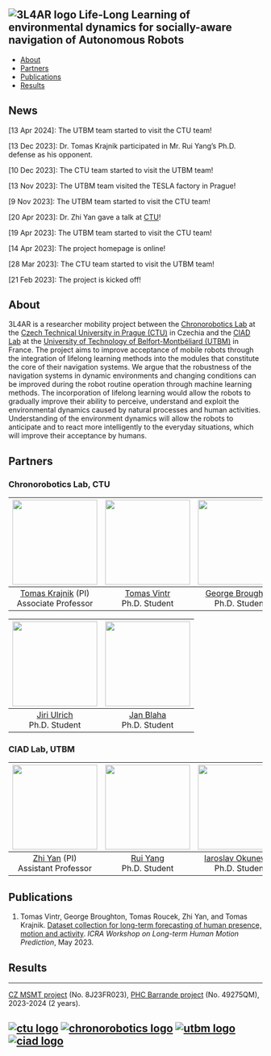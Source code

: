 
## ![3L4AR logo](images/3l4av_logo.png) Life-Long Learning of environmental dynamics for socially-aware navigation of Autonomous Robots

* [About](#about)
* [Partners](#partners)
* [Publications](#publications)
* [Results](#results)

## News

\[13 Apr 2024\]: The UTBM team started to visit the CTU team!

\[13 Dec 2023\]: Dr. Tomas Krajnik participated in Mr. Rui Yang’s Ph.D. defense as his opponent.

\[10 Dec 2023\]: The CTU team started to visit the UTBM team!

\[13 Nov 2023\]: The UTBM team visited the TESLA factory in Prague!

\[9 Nov 2023\]: The UTBM team started to visit the CTU team!

\[20 Apr 2023\]: Dr. Zhi Yan gave a talk at [CTU](https://cs.fel.cvut.cz/en/news/detail/1719)!

\[19 Apr 2023\]: The UTBM team started to visit the CTU team!

\[14 Apr 2023\]: The project homepage is online!

\[28 Mar 2023\]: The CTU team started to visit the UTBM team!

\[21 Feb 2023\]: The project is kicked off!

## About

3L4AR is a researcher mobility project between the [Chronorobotics Lab](https://chronorobotics.tk/en) at the [Czech Technical University in Prague (CTU)](https://www.cvut.cz/en) in Czechia and the [CIAD Lab](http://www.ciad-lab.fr/) at the [University of Technology of Belfort-Montbéliard (UTBM)](https://www.utbm.fr/) in France. The project aims to improve acceptance of mobile robots through the integration of lifelong learning methods into the modules that constitute the core of their navigation systems. We argue that the robustness of the navigation systems in dynamic environments and changing conditions can be improved during the robot routine operation through machine learning methods. The incorporation of lifelong learning would allow the robots to gradually improve their ability to perceive, understand and exploit the environmental dynamics caused by natural processes and human activities. Understanding of the environment dynamics will allow the robots to anticipate and to react more intelligently to the everyday situations, which will improve their acceptance by humans.

## Partners

###  Chronorobotics Lab, CTU

| <a href="http://labe.felk.cvut.cz/~tkrajnik/"><img src="images/tom.jpg" width="168"></a> | <a href="https://scholar.google.com/citations?user=SrvBgHwAAAAJ"><img src="images/vintr.jpg" width="168"></a> | <a href="https://scholar.google.com/citations?user=x-wVOCkAAAAJ"><img src="images/george.jpg" width="168"></a> | <a href="https://scholar.google.com/citations?user=7L9HeNkAAAAJ"><img src="images/roucek.jpg" width="168"></a> | <a href="https://scholar.google.com/citations?user=7--1EBwAAAAJ"><img src="images/zdenek.jpg" width="168"></a> |
| :-: | :-: | :-: | :-: | :-: |
| [Tomas Krajnik](http://labe.felk.cvut.cz/~tkrajnik/) (PI)<br>Associate Professor | [Tomas Vintr](https://scholar.google.com/citations?user=SrvBgHwAAAAJ)<br>Ph.D. Student | [George Broughton](https://scholar.google.com/citations?user=x-wVOCkAAAAJ)<br>Ph.D. Student | [Tomas Roucek](https://scholar.google.com/citations?user=7L9HeNkAAAAJ)<br>Ph.D. Student | [Zdenek Rozsypalek](https://scholar.google.com/citations?user=7--1EBwAAAAJ)<br>Ph.D. Student |

| <a href="https://scholar.google.com/citations?user=vMtZ5FcAAAAJ"><img src="images/jiri.jpg" width="168"></a> | <a href="https://scholar.google.com/citations?user=Y0bBRjcAAAAJ"><img src="images/blaha.jpg" width="168"></a> |
| :-: | :-: |
| [Jiri Ulrich](https://scholar.google.com/citations?user=vMtZ5FcAAAAJ)<br>Ph.D. Student | [Jan Blaha](https://scholar.google.com/citations?user=Y0bBRjcAAAAJ)<br>Ph.D. Student |

###  CIAD Lab, UTBM

| <a href="https://yzrobot.github.io/"><img src="images/zyan.jpg" width="168"></a> | <a href="https://scholar.google.com/citations?user=j-kP4lkAAAAJ"><img src="images/ryang.jpg" width="168"></a> | <a href="https://scholar.google.com/citations?user=UBmFfS4AAAAJ"><img src="images/okunevich.jpg" width="168"></a> |
| :-: | :-: | :-: |
| [Zhi Yan](https://yzrobot.github.io/) (PI)<br>Assistant Professor | [Rui Yang](https://scholar.google.com/citations?user=j-kP4lkAAAAJ) <br>Ph.D. Student | [Iaroslav Okunevich](https://scholar.google.com/citations?user=UBmFfS4AAAAJ) <br>Ph.D. Student |

## Publications

1. Tomas Vintr, George Broughton, Tomas Roucek, Zhi Yan, and Tomas Krajnik. [Dataset collection for long-term forecasting of human presence, motion and activity](https://motionpredictionicra2023.github.io/proceedings/vintr2023LHMPws.pdf). *ICRA Workshop on Long-term Human Motion Prediction*, May 2023.

## Results

---
[CZ MSMT project](http://www.msmt.cz/vyzkum-a-vyvoj-2/mobility-6) (No. 8J23FR023), [PHC Barrande project](https://www.campusfrance.org/fr/barrande) (No. 49275QM), 2023-2024 (2 years).

[![ctu logo](images/ctu_logo.png)](https://www.cvut.cz/en) [![chronorobotics logo](images/chronorobotics_logo.png)](https://chronorobotics.fel.cvut.cz/en) [![utbm logo](images/utbm_logo.png)](https://www.utbm.fr/) [![ciad logo](images/ciad_logo.png)](http://www.ciad-lab.fr/)
---
